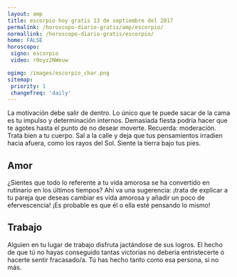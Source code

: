 ```yaml
---
layout: amp
title: escorpio hoy gratis 13 de septiembre del 2017 
permalink: /horoscopo-diario-gratis/amp/escorpio/
normallink: /horoscopo-diario-gratis/escorpio/
home: FALSE
horoscopo:
 signo: escorpio
 video: r0oyz2NWeuw

ogimg: /images/escorpio_char.png
sitemap:
 priority: 1
 changefreq: 'daily'
---
```



La motivación debe salir de dentro. Lo único que te puede sacar de la cama es tu impulso y determinación internos. Demasiada fiesta podría hacer que te agotes hasta el punto de no desear moverte. Recuerda: moderación. Trata bien a tu cuerpo. Sal a la calle y deja que tus pensamientos irradien hacia afuera, como los rayos del Sol. Siente la tierra bajo tus pies.

## Amor

¿Sientes que todo lo referente a tu vida amorosa se ha convertido en rutinario en los últimos tiempos? Ahí va una sugerencia: ¡trata de explicar a tu pareja que deseas cambiar es vida amorosa y añadir un poco de efervescencia! ¡Es probable es que él o ella esté pensando lo mismo!

## Trabajo

Alguien en tu lugar de trabajo disfruta jactándose de sus logros. El hecho de que tú no hayas conseguido tantas victorias no debería entristecerte o hacerte sentir fracasado/a. Tú has hecho tanto como esa persona, si no más.